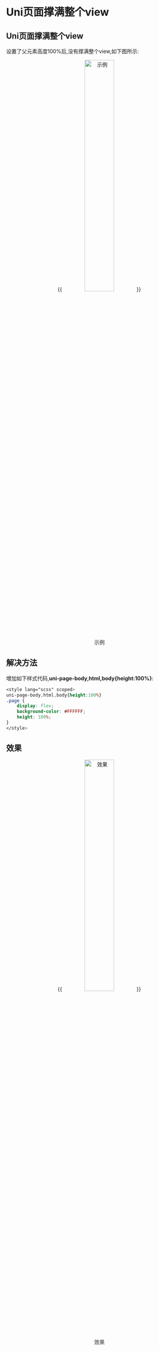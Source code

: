 # Uni页面撑满整个view

<!--more-->
## Uni页面撑满整个view
设置了父元素高度100%后,没有撑满整个view,如下图所示:
<center>
{{<image src="https://raw.githubusercontent.com/andy90s/blog-image/master/blog/images/202305081351874.png" title="示例" width="40%">}}
<div style="color:#717171;font-size:14px;font-weight:normal"> <b> 示例 </b>  </div>
</center>

## 解决方法

增加如下样式代码,**uni-page-body,html,body{height:100%}**:
```css
<style lang="scss" scoped>
uni-page-body,html,body{height:100%}
.page {
	display: flex;
	background-color: #FFFFFF;
	height: 100%;
}
</style>
```

## 效果

<center>
{{<image src="https://raw.githubusercontent.com/andy90s/blog-image/master/blog/images/202305081356147.png" title="效果" width="40%">}}
<div style="color:#717171;font-size:14px;font-weight:normal"> <b> 效果 </b>  </div>
</center>

